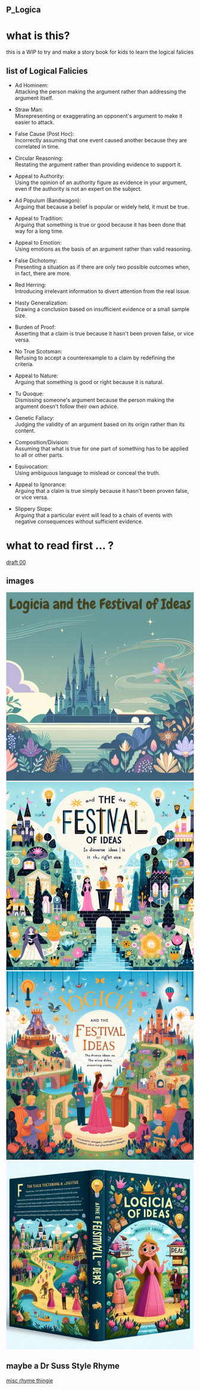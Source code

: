 P_Logica
---

# what is this?
this is a WIP to try and make a story book for kids to learn the logical falicies

## list of Logical Falicies

* Ad Hominem:  
Attacking the person making the argument rather than addressing the argument itself.

* Straw Man:  
Misrepresenting or exaggerating an opponent's argument to make it easier to attack.

* False Cause (Post Hoc):  
Incorrectly assuming that one event caused another because they are correlated in time.

* Circular Reasoning:  
Restating the argument rather than providing evidence to support it.

* Appeal to Authority:  
Using the opinion of an authority figure as evidence in your argument, even if the authority is not an expert on the subject.

* Ad Populum (Bandwagon):  
Arguing that because a belief is popular or widely held, it must be true.

* Appeal to Tradition:  
Arguing that something is true or good because it has been done that way for a long time.

* Appeal to Emotion:  
Using emotions as the basis of an argument rather than valid reasoning.

* False Dichotomy:  
Presenting a situation as if there are only two possible outcomes when, in fact, there are more.

* Red Herring:  
Introducing irrelevant information to divert attention from the real issue.

* Hasty Generalization:  
Drawing a conclusion based on insufficient evidence or a small sample size.

* Burden of Proof:  
Asserting that a claim is true because it hasn't been proven false, or vice versa.

* No True Scotsman:  
Refusing to accept a counterexample to a claim by redefining the criteria.

* Appeal to Nature:  
Arguing that something is good or right because it is natural.

* Tu Quoque:  
Dismissing someone's argument because the person making the argument doesn't follow their own advice.

* Genetic Fallacy:  
Judging the validity of an argument based on its origin rather than its content.

* Composition/Division:  
Assuming that what is true for one part of something has to be applied to all or other parts.

* Equivocation:  
Using ambiguous language to mislead or conceal the truth.

* Appeal to Ignorance:  
Arguing that a claim is true simply because it hasn't been proven false, or vice versa.

* Slippery Slope:  
Arguing that a particular event will lead to a chain of events with negative consequences without sufficient evidence.

# what to read first ... ?

[draft 00](.\draft_00_20231224.md)  

## images
![image](.\document.jpg)  
![image](.\Designer.jpeg)  
![image](.\Designer_(1).jpeg)  
![image](.\Designer_(2).jpeg)  


## maybe a Dr Suss Style Rhyme  
[misc rhyme thingie](.\misc_rhyme_20231224.md)  